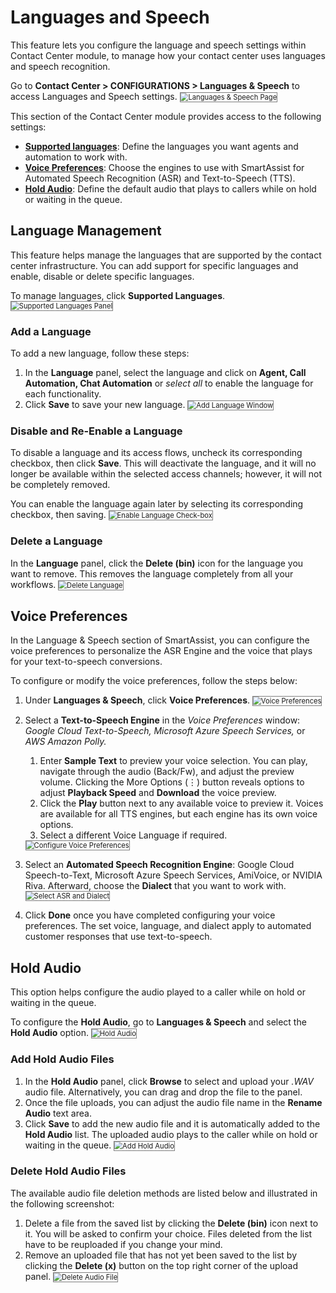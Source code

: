 # Languages and Speech

This feature lets you configure the language and speech settings within Contact Center module, to manage how your contact center uses languages and speech recognition.

Go to **Contact Center > CONFIGURATIONS > Languages & Speech** to access Languages and Speech settings.
<img src="../images/languages-and-speech-page.png" alt="
Languages & Speech Page" title="Languages & Speech Page" style="border: 1px solid gray; zoom:80%;">

This section of the Contact Center module provides access to the following settings:

* **[Supported languages](https://docs.kore.ai/smartassist/settings/general-settings/language-management/#)**: Define the languages you want agents and automation to work with.
* **[Voice Preferences](https://docs.kore.ai/smartassist/settings/advanced-settings/)**: Choose the engines to use with SmartAssist for Automated Speech Recognition (ASR) and Text-to-Speech (TTS).
* **[Hold Audio](https://docs.kore.ai/smartassist/agent/default-agent-interaction-flows/#Hold_Audio)**: Define the default audio that plays to callers while on hold or waiting in the queue.

## Language Management

This feature helps manage the languages that are supported by the contact center infrastructure. You can add support for specific languages and enable, disable or delete specific languages.

To manage languages, click **Supported Languages**.
<img src="../images/supported-languages.png" alt="
Supported Languages Panel" title="Supported Languages Panel" style="border: 1px solid gray; zoom:80%;">

### Add a Language

To add a new language, follow these steps:

1. In the **Language** panel, select the language and click on **Agent, Call Automation, Chat Automation** or _select all_ to enable the language for each functionality.
2. Click **Save** to save your new language.
<img src="../images/add-language-window.png" alt="
Add Language Window" title="Add Language Window" style="border: 1px solid gray; zoom:80%;">

### Disable and Re-Enable a Language

To disable a language and its access flows, uncheck its corresponding checkbox, then click **Save**. This will deactivate the language, and it will no longer be available within the selected access channels; however, it will not be completely removed.

You can enable the language again later by selecting its corresponding checkbox, then saving.
<img src="../images/language-checkbox.png" alt="
Enable Language Check-box" title="Enable Language Check-box" style="border: 1px solid gray; zoom:80%;">

### Delete a Language

In the **Language** panel, click the **Delete (bin)** icon for the language you want to remove. This removes the language completely from all your workflows.
<img src="../images/delete-language.png" alt="
Delete Language" title="Delete Language" style="border: 1px solid gray; zoom:80%;">

## Voice Preferences

In the Language & Speech section of SmartAssist, you can configure the voice preferences to personalize the ASR Engine and the voice that plays for your text-to-speech conversions.

To configure or modify the voice preferences, follow the steps below:

1. Under **Languages & Speech**, click **Voice Preferences**.
<img src="../images/voice-preferences.png" alt="
Voice Preferences" title="Voice Preferences" style="border: 1px solid gray; zoom:80%;">

2. Select a **Text-to-Speech Engine** in the _Voice Preferences_ window: _Google Cloud Text-to-Speech, Microsoft Azure Speech Services,_ or _AWS Amazon Polly._
    1. Enter **Sample Text** to preview your voice selection. You can play, navigate through the audio (Back/Fw), and adjust the preview volume. Clicking the More Options (⋮) button reveals options to adjust **Playback Speed** and **Download** the voice preview.
    2. Click the **Play** button next to any available voice to preview it. Voices are available for all TTS engines, but each engine has its own voice options.
    3. Select a different Voice Language if required.
    <img src="../images/configure-voice-preferences.gif" alt="Configure Voice Preferences" title="Configure Voice Preferences" style="border: 1px solid gray; zoom:80%;">

3. Select an **Automated Speech Recognition Engine**: Google Cloud Speech-to-Text, Microsoft Azure Speech Services, AmiVoice, or NVIDIA Riva. Afterward, choose the **Dialect** that you want to work with.
<img src="../images/asr-and-dialect.png" alt="
Select ASR and Dialect" title="Select ASR and Dialect" style="border: 1px solid gray; zoom:80%;">

4. Click **Done** once you have completed configuring your voice preferences. The set voice, language, and dialect apply to automated customer responses that use text-to-speech.

## Hold Audio

This option helps configure the audio played to a caller while on hold or waiting in the queue.

To configure the **Hold Audio**, go to **Languages & Speech** and select the **Hold Audio** option.
<img src="../images/hold-audio.png" alt="
Hold Audio" title="Hold Audio" style="border: 1px solid gray; zoom:80%;">

### Add Hold Audio Files

1. In the **Hold Audio** panel, click **Browse** to select and upload your _.WAV_ audio file. Alternatively, you can drag and drop the file to the panel.
1. Once the file uploads, you can adjust the audio file name in the **Rename Audio** text area.
2. Click **Save** to add the new audio file and it is automatically added to the **Hold Audio** list. The uploaded audio plays to the caller while on hold or waiting in the queue.
<img src="../images/configure-hold-tone.gif" alt="
Add Hold Audio" title="Add Hold Audio" style="border: 1px solid gray; zoom:80%;">

### Delete Hold Audio Files

The available audio file deletion methods are listed below and illustrated in the following screenshot:

1. Delete a file from the saved list by clicking the **Delete (bin)** icon next to it. You will be asked to confirm your choice. Files deleted from the list have to be reuploaded if you change your mind.
2. Remove an uploaded file that has not yet been saved to the list by clicking the **Delete (x)** button on the top right corner of the upload panel.
<img src="../images/delete-audio-file.png" alt="
Delete Audio File" title="Delete Audio File" style="border: 1px solid gray; zoom:80%;">